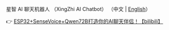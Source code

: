 星智 AI 聊天机器人 （XingZhi AI Chatbot）
（中文 | [English](README_en.md)）


👉 [ESP32+SenseVoice+Qwen72B打造你的AI聊天伴侣！【bilibili】](https://www.bilibili.com/video/BV1JbNgeaEkg/?spm_id_from=333.1387.homepage.video_card.click&vd_source=d0abee329432aeee3da9d02298458b91)

